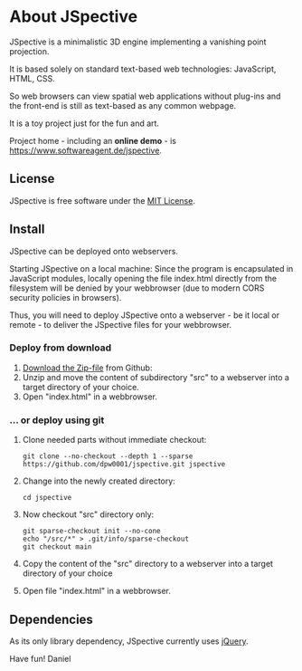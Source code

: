 # About JSpective
JSpective is a minimalistic 3D engine implementing a vanishing point projection.

It is based solely on standard text-based web technologies: JavaScript, HTML, CSS.

So web browsers can view spatial web applications without plug-ins
and the front-end is still as text-based as any common webpage.

It is a toy project just for the fun and art.

Project home - including an **online demo** - is  
<a href="https://www.softwareagent.de/jspective">https://www.softwareagent.de/jspective</a>.<br/>

## License
JSpective is free software under the <a target="_blank" href="https://www.tldrlegal.com/license/mit-license">MIT License</a>.

## Install

JSpective can be deployed onto webservers.

Starting JSpective on a local machine: Since the program is encapsulated in JavaScript modules,
locally opening the file index.html directly from the filesystem will be denied by your webbrowser
(due to modern CORS security policies in browsers).

Thus, you will need to deploy JSpective onto a webserver - be it local or remote - to deliver
the JSpective files for your webbrowser.

### Deploy from download
1. [Download the Zip-file](https://github.com/dpw0001/jspective/archive/refs/heads/main.zip) from Github: 
2. Unzip and move the content of subdirectory "src" to a webserver into a target directory of your choice.
3. Open "index.html" in a webbrowser.

### ... or deploy using git
1. Clone needed parts without immediate checkout:
	```
	git clone --no-checkout --depth 1 --sparse https://github.com/dpw0001/jspective.git jspective
	```
2. Change into the newly created directory:
	```
	cd jspective
	```
3. Now checkout "src" directory only:
	```
	git sparse-checkout init --no-cone
	echo "/src/*" > .git/info/sparse-checkout
	git checkout main
	```
4. Copy the content of the "src" directory to a webserver into a target directory of your choice

5. Open file "index.html" in a webbrowser.

## Dependencies
As its only library dependency, JSpective currently uses <a target="_blank" href="https://jquery.com">jQuery</a>.


Have fun!
Daniel
